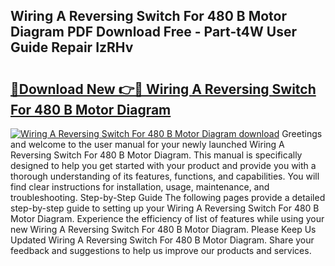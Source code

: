## Wiring A Reversing Switch For 480 B Motor Diagram PDF Download Free - Part-t4W User Guide Repair IzRHv

# <h2><a href="http://dfn7ii.blite.top/?on=Wiring+A+Reversing+Switch+For+480+B+Motor+Diagram">🔗Download New 👉🔴 Wiring A Reversing Switch For 480 B Motor Diagram</a></h2>

[![Wiring A Reversing Switch For 480 B Motor Diagram download](https://i.imgur.com/lujVjoI.png)](http://dfn7ii.blite.top/?on=Wiring+A+Reversing+Switch+For+480+B+Motor+Diagram)
Greetings and welcome to the user manual for your newly launched Wiring A Reversing Switch For 480 B Motor Diagram. This manual is specifically designed to help you get started with your product and provide you with a thorough understanding of its features, functions, and capabilities. You will find clear instructions for installation, usage, maintenance, and troubleshooting. Step-by-Step Guide The following pages provide a detailed step-by-step guide to setting up your Wiring A Reversing Switch For 480 B Motor Diagram. Experience the efficiency of list of features while using your new Wiring A Reversing Switch For 480 B Motor Diagram. Please Keep Us Updated Wiring A Reversing Switch For 480 B Motor Diagram. Share your feedback and suggestions to help us improve our products and services.
